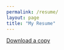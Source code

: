 ```yaml
---
permalink: /resume/
layout: page
title: "My Resume"
---
```


[Download a copy](/assets/af-resume.pdf)

<object data="/assets/af-resume.pdf" width="100%" height="1000" type='application/pdf'>
